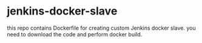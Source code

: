 # jenkins-docker-slave

this repo contains Dockerfile for creating custom Jenkins docker slave.
you need to download the code and perform docker build.

